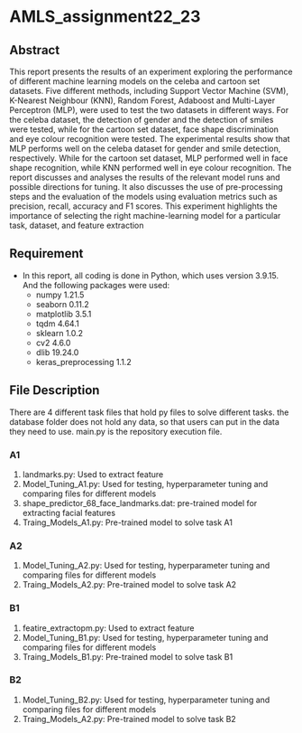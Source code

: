 # AMLS_assignment22_23

## Abstract
This report presents the results of an experiment exploring the performance of different machine learning models on the celeba and cartoon set datasets. Five different methods, including Support Vector Machine (SVM), K-Nearest Neighbour (KNN), Random Forest, Adaboost and Multi-Layer Perceptron (MLP), were used to test the two datasets in different ways. For the celeba dataset, the detection of gender and the detection of smiles were tested, while for the cartoon set dataset, face shape discrimination and eye colour recognition were tested. The experimental results show that MLP performs well on the celeba dataset for gender and smile detection, respectively. While for the cartoon set dataset, MLP performed well in face shape recognition, while KNN performed well in eye colour recognition. The report discusses and analyses the results of the relevant model runs and possible directions for tuning. It also discusses the use of pre-processing steps and the evaluation of the models using evaluation metrics such as precision, recall, accuracy and F1 scores. This experiment highlights the importance of selecting the right machine-learning model for a particular task, dataset, and feature extraction

## Requirement
- In this report, all coding is done in Python, which uses version 3.9.15. And the following packages were used:
    - numpy 1.21.5
    - seaborn 0.11.2
    - matplotlib 3.5.1
    - tqdm 4.64.1
    - sklearn 1.0.2
    - cv2 4.6.0
    - dlib 19.24.0
    - keras_preprocessing 1.1.2

## File Description
There are 4 different task files that hold py files to solve different tasks. the database folder does not hold any data, so that users can put in the data they need to use. main.py is the repository execution file.

### A1
1. landmarks.py: Used to extract feature
2. Model_Tuning_A1.py: Used for testing, hyperparameter tuning and comparing files for different models
3. shape_predictor_68_face_landmarks.dat: pre-trained model for extracting facial features
4. Traing_Models_A1.py: Pre-trained model to solve task A1

### A2
1. Model_Tuning_A2.py: Used for testing, hyperparameter tuning and comparing files for different models
2. Traing_Models_A2.py: Pre-trained model to solve task A2

### B1
1. featire_extractopm.py: Used to extract feature
2. Model_Tuning_B1.py: Used for testing, hyperparameter tuning and comparing files for different models
3. Traing_Models_B1.py: Pre-trained model to solve task B1

### B2
1. Model_Tuning_B2.py: Used for testing, hyperparameter tuning and comparing files for different models
2. Traing_Models_A2.py: Pre-trained model to solve task B2